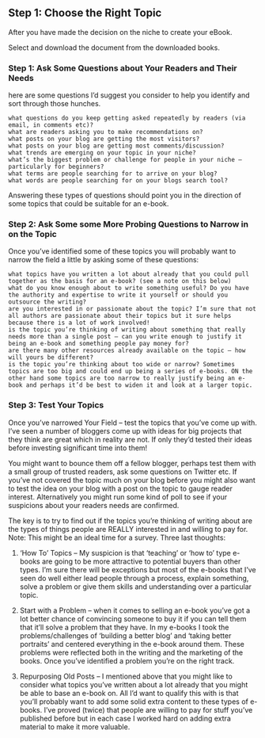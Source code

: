 ## Step 1: Choose the Right Topic

After you have made the decision on the niche to create your eBook.

Select and download the document from the downloaded books.

### Step 1: Ask Some Questions about Your Readers and Their Needs

here are some questions I’d suggest you consider to help you identify and sort through those hunches.

    what questions do you keep getting asked repeatedly by readers (via email, in comments etc)?
    what are readers asking you to make recommendations on?
    what posts on your blog are getting the most visitors?
    what posts on your blog are getting most comments/discussion?
    what trends are emerging on your topic in your niche?
    what’s the biggest problem or challenge for people in your niche – particularly for beginners?
    what terms are people searching for to arrive on your blog?
    what words are people searching for on your blogs search tool?

Answering these types of questions should point you in the direction of some topics that could be suitable for an e-book.

### Step 2: Ask Some some More Probing Questions to Narrow in on the Topic

Once you’ve identified some of these topics you will probably want to narrow the field a little by asking some of these questions:

    what topics have you written a lot about already that you could pull together as the basis for an e-book? (see a note on this below)
    what do you know enough about to write something useful? Do you have the authority and expertise to write it yourself or should you outsource the writing?
    are you interested in or passionate about the topic? I’m sure that not all authors are passionate about their topics but it sure helps because there is a lot of work involved!
    is the topic you’re thinking of writing about something that really needs more than a single post – can you write enough to justify it being an e-book and something people pay money for?
    are there many other resources already available on the topic – how will yours be different?
    is the topic you’re thinking about too wide or narrow? Sometimes topics are too big and could end up being a series of e-books. ON the other hand some topics are too narrow to really justify being an e-book and perhaps it’d be best to widen it and look at a larger topic.

### Step 3: Test Your Topics

Once you’ve narrowed Your Field – test the topics that you’ve come up with. I’ve seen a number of bloggers come up with ideas for big projects that they think are great which in reality are not. If only they’d tested their ideas before investing significant time into them!

You might want to bounce them off a fellow blogger, perhaps test them with a small group of trusted readers, ask some questions on Twitter etc. If you’ve not covered the topic much on your blog before you might also want to test the idea on your blog with a post on the topic to gauge reader interest. Alternatively you might run some kind of poll to see if your suspicions about your readers needs are confirmed.

The key is to try to find out if the topics you’re thinking of writing about are the types of things people are REALLY interested in and willing to pay for. Note: This might be an ideal time for a survey.
Three last thoughts:

1. ‘How To’ Topics – My suspicion is that ‘teaching’ or ‘how to’ type e-books are going to be more attractive to potential buyers than other types. I’m sure there will be exceptions but most of the e-books that I’ve seen do well either lead people through a process, explain something, solve a problem or give them skills and understanding over a particular topic.

2. Start with a Problem – when it comes to selling an e-book you’ve got a lot better chance of convincing someone to buy it if you can tell them that it’ll solve a problem that they have. In my e-books I took the problems/challenges of ‘building a better blog’ and ‘taking better portraits’ and centered everything in the e-book around them. These problems were reflected both in the writing and the marketing of the books. Once you’ve identified a problem you’re on the right track.

3. Repurposing Old Posts – I mentioned above that you might like to consider what topics you’ve written about a lot already that you might be able to base an e-book on. All I’d want to qualify this with is that you’ll probably want to add some solid extra content to these types of e-books. I’ve proved (twice) that people are willing to pay for stuff you’ve published before but in each case I worked hard on adding extra material to make it more valuable.
